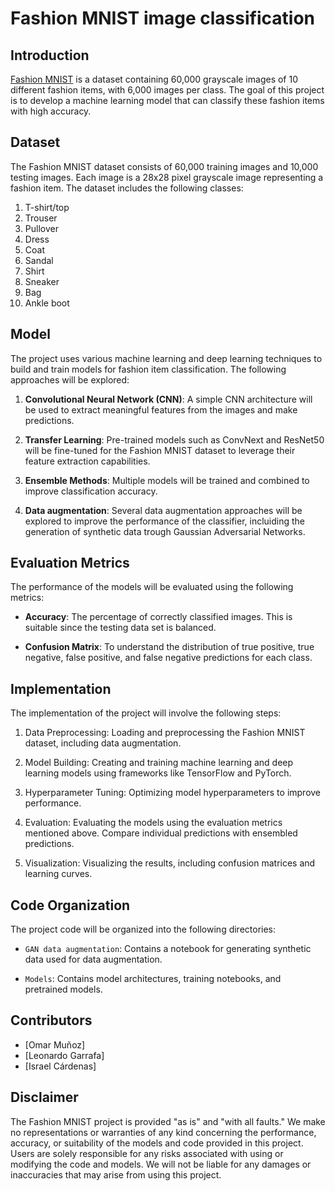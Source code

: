 # Fashion MNIST image classification

## Introduction

[Fashion MNIST](https://github.com/zalandoresearch/fashion-mnist) is a dataset containing 60,000 grayscale images of 10 different fashion items, with 6,000 images per class. The goal of this project is to develop a machine learning model that can classify these fashion items with high accuracy.

## Dataset

The Fashion MNIST dataset consists of 60,000 training images and 10,000 testing images. Each image is a 28x28 pixel grayscale image representing a fashion item. The dataset includes the following classes:

1. T-shirt/top
2. Trouser
3. Pullover
4. Dress
5. Coat
6. Sandal
7. Shirt
8. Sneaker
9. Bag
10. Ankle boot

## Model

The project uses various machine learning and deep learning techniques to build and train models for fashion item classification. The following approaches will be explored:

1. **Convolutional Neural Network (CNN)**: A simple CNN architecture will be used to extract meaningful features from the images and make predictions.

2. **Transfer Learning**: Pre-trained models such as ConvNext and ResNet50 will be fine-tuned for the Fashion MNIST dataset to leverage their feature extraction capabilities.

3. **Ensemble Methods**: Multiple models will be trained and combined to improve classification accuracy.

4. **Data augmentation**: Several data augmentation approaches will be explored to improve the performance of the classifier, incluiding the generation of synthetic data trough Gaussian Adversarial Networks.

## Evaluation Metrics

The performance of the models will be evaluated using the following metrics:

- **Accuracy**: The percentage of correctly classified images. This is suitable since the testing data set is balanced.

- **Confusion Matrix**: To understand the distribution of true positive, true negative, false positive, and false negative predictions for each class.


## Implementation

The implementation of the project will involve the following steps:

1. Data Preprocessing: Loading and preprocessing the Fashion MNIST dataset, including data augmentation.

2. Model Building: Creating and training machine learning and deep learning models using frameworks like TensorFlow and PyTorch.

3. Hyperparameter Tuning: Optimizing model hyperparameters to improve performance.

4. Evaluation: Evaluating the models using the evaluation metrics mentioned above. Compare individual predictions with ensembled predictions.

5. Visualization: Visualizing the results, including confusion matrices and learning curves.

## Code Organization

The project code will be organized into the following directories:

- `GAN data augmentation`: Contains a notebook for generating synthetic data used for data augmentation.

- `Models`: Contains model architectures, training notebooks, and pretrained models.


## Contributors

- [Omar Muñoz]
- [Leonardo Garrafa]
- [Israel Cárdenas]

## Disclaimer

The Fashion MNIST project is provided "as is" and "with all faults." We make no representations or warranties of any kind concerning the performance, accuracy, or suitability of the models and code provided in this project. Users are solely responsible for any risks associated with using or modifying the code and models. We will not be liable for any damages or inaccuracies that may arise from using this project.
